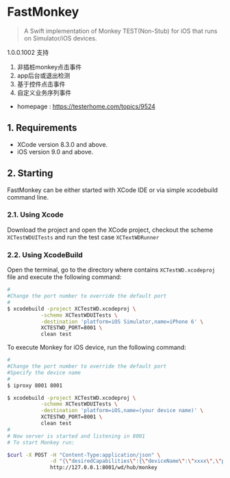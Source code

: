 # FastMonkey 

> A Swift implementation of Monkey TEST(Non-Stub) for iOS that runs on Simulator/iOS devices. 

1.0.0.1002 支持
1. 非插桩monkey点击事件
2. app后台或退出检测
3. 基于控件点击事件
4. 自定义业务序列事件


- homepage :  https://testerhome.com/topics/9524

## 1. Requirements

- XCode version 8.3.0 and above.
- iOS version 9.0 and above.

## 2. Starting 

FastMonkey can be either started with XCode IDE or via simple xcodebuild command line. 

### 2.1. Using Xcode

Download the project and open the XCode project, checkout the scheme `XCTestWDUITests` and run the test case `XCTextWDRunner`

### 2.2. Using XcodeBuild

Open the terminal, go to the directory where contains `XCTestWD.xcodeproj` file and execute the following command:

``` bash
#
#Change the port number to override the default port 
#
$ xcodebuild -project XCTestWD.xcodeproj \
           -scheme XCTestWDUITests \
           -destination 'platform=iOS Simulator,name=iPhone 6' \
           XCTESTWD_PORT=8001 \
           clean test
```

To execute Monkey for iOS device, run the following command:

``` bash
#
#Change the port number to override the default port 
#Specify the device name
#
$ iproxy 8001 8001

$ xcodebuild -project XCTestWD.xcodeproj \
           -scheme XCTestWDUITests \
           -destination 'platform=iOS,name=(your device name)' \
           XCTESTWD_PORT=8001 \
           clean test
#
# Now server is started and listening in 8001
# To start Monkey run:

$curl -X POST -H "Content-Type:application/json" \
              -d "{\"desiredCapabilities\":{\"deviceName\":\"xxxx\",\"platformName\":\"iOS\", \"bundleId\":\"com.PandaTV.Live-iPhone\",\"autoAcceptAlerts\":\"false\"}}" \
			  http://127.0.0.1:8001/wd/hub/monkey


```
